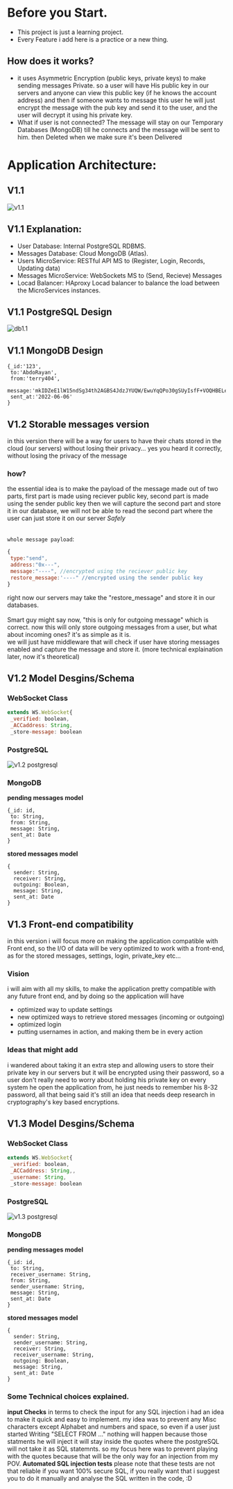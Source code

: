 # Before you Start.
- This project is just a learning project.
- Every Feature i add here is a practice or a new thing.

## How does it works?
- it uses Asymmetric Encryption (public keys, private keys) to make sending messages Private. so a user will have His public key in our servers and anyone can view this public key (if he knows the account address) and then if someone wants to message this user he will just encrypt the message with the pub key and send it to the user, and the user will decrypt it using his private key.
- What if user is not connected? The message will stay on our Temporary Databases (MongoDB) till he connects and the message will be sent to him. then Deleted when we make sure it's been Delivered

# Application Architecture:
## V1.1
![v1.1](https://user-images.githubusercontent.com/44875260/174115483-70ddce68-243f-48a8-8175-768b767cc7d7.png)
## V1.1 Explanation:
- User Database: Internal PostgreSQL RDBMS.
- Messages Database: Cloud MongoDB (Atlas).
- Users MicroService: RESTful API MS to (Register, Login, Records, Updating data)
- Messages MicroService: WebSockets MS to (Send, Recieve) Messages
- Locad Balancer: HAproxy Locad balancer to balance the load between the MicroServices instances. 
## V1.1 PostgreSQL Design
![db1.1](https://i.imgur.com/Ifp05tK.png)
## V1.1 MongoDB Design
```JS
{_id:'123',
 to:'AbdoRayan',
 from:'terry404',
 message:'mkIDZeE1lW15ndSg34th2AGBS4JdzJYUQW/EwuYqQPo30gSUyIsfF+VOQHBELeMfHhX0HDHKt/+m0OV4KCeWO1GMhwZofDXHA6EXCpwcapMN0u53GsTy5RbajpAAYXrxsGaBB8WFuYn0jKQGxC8Kf8dF+JiqGa0g2ZLDi0t4Kws=',
 sent_at:'2022-06-06'
}
```
## V1.2 Storable messages version
in this version there will be a way for users to have their chats stored in the cloud (our servers) without losing their privacy... yes you heard it correctly, without losing the privacy of the message
### how?
the essential idea is to make the payload of the message made out of two parts, first part is made using reciever public key, second part is made using the sender public key then we will capture the second part and store it in our database, we will not be able to read the second part where the user can just store it on our server *Safely*</br></br>

`whole message payload`:
```js
{
 type:"send",
 address:"0x---",
 message:"----", //encrypted using the reciever public key
 restore_message:'----" //encrypted using the sender public key
}
```
right now our servers may take the "restore_message" and store it in our databases.</br></br>
Smart guy might say now, "this is only for outgoing message" which is correct.
now this will only store outgoing messages from a user, but what about incoming ones? it's as simple as it is.<br>
we will just have middleware that will check if user have storing messages enabled and capture the message and store it. (more technical explaination later, now it's theoretical)
## V1.2 Model Desgins/Schema
### WebSocket Class
```js
extends WS.WebSocket{
 _verified: boolean,
 _ACCaddress: String,
 _store-message: boolean
```
### PostgreSQL
![v1.2 postgresql](https://i.imgur.com/dn1JIdk.png)
### MongoDB
**pending messages model**
```JS
{_id: id,
 to: String,
 from: String,
 message: String,
 sent_at: Date
}
```
**stored messages model**
```JS
{
  sender: String,
  receiver: String,
  outgoing: Boolean,
  message: String,
  sent_at: Date
}
```
## V1.3 Front-end compatibility
in this version i will focus more on making the application compatible with Front end, so the I/O of data will be very optimized to work with a front-end, as for the stored messages, settings, login, private_key etc...
### Vision
i will aim with all my skills, to make the application pretty compatible with any future front end, and by doing so the application will have <br>
- optimized way to update settings
- new optimized ways to retrieve stored messages (incoming or outgoing)
- optimized login
- putting usernames in action, and making them be in every action
### Ideas that might add
i wandered about taking it an extra step and allowing users to store their private key in our servers but it will be encrypted using their password, so a user don't really need to worry about holding his private key on every system he open the application from, he just needs to remember his 8-32 password, all that being said it's still an idea that needs deep research in cryptography's key based encryptions.
## V1.3 Model Desgins/Schema
### WebSocket Class
```js
extends WS.WebSocket{
 _verified: boolean,
 _ACCaddress: String,,
 _username: String,
 _store-message: boolean
```
### PostgreSQL
![v1.3 postgresql](https://i.imgur.com/dn1JIdk.png)
### MongoDB
**pending messages model**
```JS
{_id: id,
 to: String,
 receiver_username: String,
 from: String,
 sender_username: String,
 message: String,
 sent_at: Date
}
```
**stored messages model**
```JS
{
  sender: String,
  sender_username: String,
  receiver: String,
  receiver_username: String,
  outgoing: Boolean,
  message: String,
  sent_at: Date
}
```
### Some Technical choices explained.
**input Checks** in terms to check the input for any SQL injection i had an idea to make it quick and easy to implement. my idea was to prevent any Misc characters except Alphabet and numbers and space, so even if a user just started Writing "SELECT FROM ..." nothing will happen because those statments he will inject it will stay inside the quotes where the postgreSQL will not take it as SQL statemnts. so my focus here was to prevent playing with the quotes because that will be the only way for an injection from my POV.
**Automated SQL injection tests** please note that these tests are not that reliable if you want 100% secure SQL, if you really want that i suggest you to do it manually and analyse the SQL written in the code, :D 